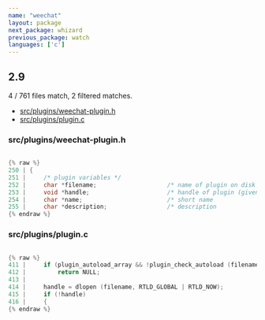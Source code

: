 ```yaml
---
name: "weechat"
layout: package
next_package: whizard
previous_package: watch
languages: ['c']
---
```

## 2.9
4 / 761 files match, 2 filtered matches.

 - [src/plugins/weechat-plugin.h](#srcpluginsweechat-pluginh)
 - [src/plugins/plugin.c](#srcpluginspluginc)

### src/plugins/weechat-plugin.h

```c

{% raw %}
250 | {
251 |     /* plugin variables */
252 |     char *filename;                    /* name of plugin on disk            */
253 |     void *handle;                      /* handle of plugin (given by dlopen)*/
254 |     char *name;                        /* short name                        */
255 |     char *description;                 /* description                       */
{% endraw %}

```
### src/plugins/plugin.c

```c

{% raw %}
411 |     if (plugin_autoload_array && !plugin_check_autoload (filename))
412 |         return NULL;
413 | 
414 |     handle = dlopen (filename, RTLD_GLOBAL | RTLD_NOW);
415 |     if (!handle)
416 |     {
{% endraw %}

```